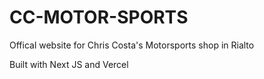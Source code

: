 # CC-MOTOR-SPORTS

Offical website for Chris Costa's Motorsports shop in Rialto 

Built with Next JS and Vercel
